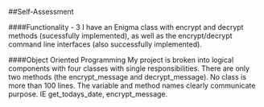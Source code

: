 ##Self-Assessment

####Functionality - 3
  I have an Enigma class with encrypt and decrypt methods (sucessfully implemented), as well as the encrypt/decrypt command line interfaces (also successfully implemented).

####Object Oriented Programming
  My project is broken into logical components with four classes with single responsibilities.
  There are only two methods (the encrypt_message and decrypt_message).
  No class is more than 100 lines.
  The variable and method names clearly communicate purpose. IE get_todays_date, encrypt_message.
  
